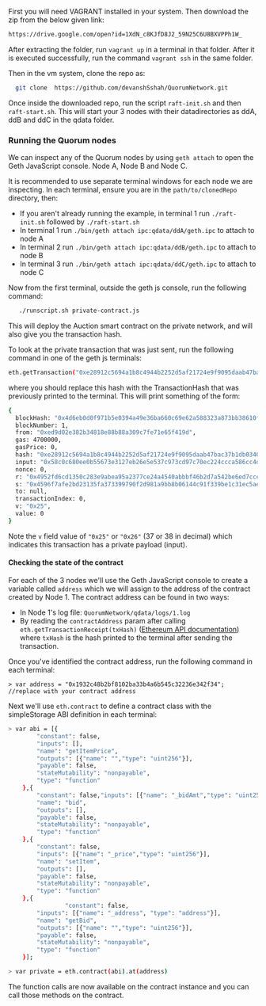 
First you will need VAGRANT installed in your system. Then download the zip from the below given link:
```sh 
https://drive.google.com/open?id=1XdN_c8KJfD8J2_59N25C6U8BXVPPh1W_
```

After extracting the folder, run `vagrant up` in a terminal in that folder. 
After it is executed successfully, run the command `vagrant ssh` in the same folder.
 
Then in the vm system, clone the repo as: 
```sh
  git clone  https://github.com/devanshSshah/QuorumNetwork.git
```

Once inside the downloaded repo, run the script `raft-init.sh` and then `raft-start.sh`. This will start your 3 nodes with their datadirectories as ddA, ddB and ddC in the qdata folder.

### Running the Quorum nodes

We can inspect any of the Quorum nodes by using `geth attach` to open the Geth JavaScript console. Node A, Node B and Node C.  

It is recommended to use separate terminal windows for each node we are inspecting.  In each terminal, ensure you are in the `path/to/clonedRepo` directory, then:

- If you aren't already running the example, in terminal 1 run `./raft-init.sh` followed by `./raft-start.sh`
- In terminal 1 run `./bin/geth attach ipc:qdata/ddA/geth.ipc` to attach to node A
- In terminal 2 run `./bin/geth attach ipc:qdata/ddB/geth.ipc` to attach to node B
- In terminal 3 run `./bin/geth attach ipc:qdata/ddC/geth.ipc` to attach to node C

Now from the first terminal, outside the geth js console, run the following command: 
```sh
   ./runscript.sh private-contract.js
```
This will deploy the Auction smart contract on the private network, and will also give you the transaction hash.

To look at the private transaction that was just sent, run the following command in one of the geth js terminals:
```sh
eth.getTransaction("0xe28912c5694a1b8c4944b2252d5af21724e9f9095daab47bac37b1db0340e0bf")
```
where you should replace this hash with the TransactionHash that was previously printed to the terminal.  This will print something of the form:
```sh
{
  blockHash: "0x4d6eb0d0f971b5e0394a49e36ba660c69e62a588323a873bb38610f7b9690b34",
  blockNumber: 1,
  from: "0xed9d02e382b34818e88b88a309c7fe71e65f419d",
  gas: 4700000,
  gasPrice: 0,
  hash: "0xe28912c5694a1b8c4944b2252d5af21724e9f9095daab47bac37b1db0340e0bf",
  input: "0x58c0c680ee0b55673e3127eb26e5e537c973cd97c70ec224ccca586cc4d31ae042d2c55704b881d26ca013f15ade30df2dd196da44368b4a7abfec4a2022ec6f",
  nonce: 0,
  r: "0x4952fd6cd1350c283e9abea95a2377ce24a4540abbbf46b2d7a542be6ed7cce5",
  s: "0x4596f7afe2bd23135fa373399790f2d981a9bb8b06144c91f339be1c31ec5aeb",
  to: null,
  transactionIndex: 0,
  v: "0x25",
  value: 0
}
```

Note the `v` field value of `"0x25"` or `"0x26"` (37 or 38 in decimal) which indicates this transaction has a private payload (input). 

#### Checking the state of the contract
For each of the 3 nodes we'll use the Geth JavaScript console to create a variable called `address` which we will assign to the address of the contract created by Node 1.  The contract address can be found in two ways:  

- In Node 1's log file: `QuorumNetwork/qdata/logs/1.log`
- By reading the `contractAddress` param after calling `eth.getTransactionReceipt(txHash)` ([Ethereum API documentation](https://github.com/ethereum/wiki/wiki/JavaScript-API#web3ethgettransactionreceipt)) where `txHash` is the hash printed to the terminal after sending the transaction.

Once you've identified the contract address, run the following command in each terminal:
```
> var address = "0x1932c48b2bf8102ba33b4a6b545c32236e342f34"; //replace with your contract address 
``` 

Next we'll use ```eth.contract``` to define a contract class with the simpleStorage ABI definition in each terminal:
```sh
> var abi = [{
		"constant": false,
		"inputs": [],
		"name": "getItemPrice",
		"outputs": [{"name": "","type": "uint256"}],
		"payable": false,
		"stateMutability": "nonpayable",
		"type": "function"
	},{    
		"constant": false,"inputs": [{"name": "_bidAmt","type": "uint256"}],
		"name": "bid",
		"outputs": [],
		"payable": false,
		"stateMutability": "nonpayable",
		"type": "function"
	},{
		"constant": false,
		"inputs": [{"name": "_price","type": "uint256"}],
		"name": "setItem",
		"outputs": [],
		"payable": false,
		"stateMutability": "nonpayable",
		"type": "function"
	},{     
                "constant": false,
		"inputs": [{"name": "_address",	"type": "address"}],
		"name": "getBid",
		"outputs": [{"name": "","type": "uint256"}],
		"payable": false,
		"stateMutability": "nonpayable",
		"type": "function"
	}];

> var private = eth.contract(abi).at(address)
```

The function calls are now available on the contract instance and you can call those methods on the contract.

